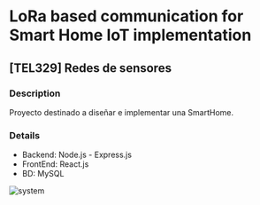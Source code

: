 # LoRa based communication for Smart Home IoT implementation
## [TEL329] Redes de sensores
### Description

Proyecto destinado a diseñar e implementar una SmartHome.

### Details

* Backend: Node.js - Express.js
* FrontEnd: React.js
* BD: MySQL

![system](./imgs/diseño_v1.png)
